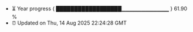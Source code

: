 - ⏳ Year progress { ██████████████████▁▁▁▁▁▁▁▁▁▁▁▁ } 61.90 %
- ⏰ Updated on Thu, 14 Aug 2025 22:24:28 GMT

